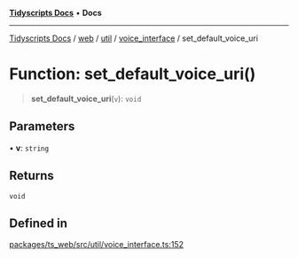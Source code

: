 [**Tidyscripts Docs**](../../../../../../../README.md) • **Docs**

***

[Tidyscripts Docs](../../../../../../../globals.md) / [web](../../../../../README.md) / [util](../../../README.md) / [voice\_interface](../README.md) / set\_default\_voice\_uri

# Function: set\_default\_voice\_uri()

> **set\_default\_voice\_uri**(`v`): `void`

## Parameters

• **v**: `string`

## Returns

`void`

## Defined in

[packages/ts\_web/src/util/voice\_interface.ts:152](https://github.com/sheunaluko/tidyscripts/blob/master/packages/ts_web/src/util/voice_interface.ts#L152)
